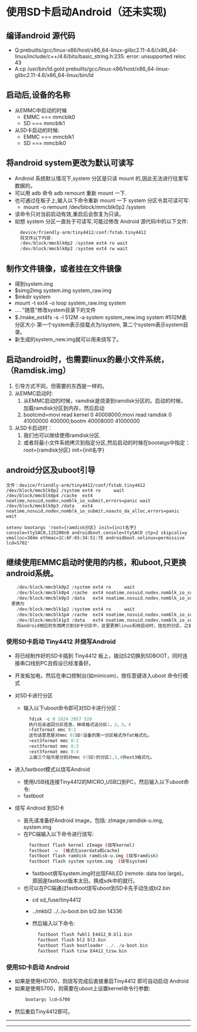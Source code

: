 # 使用SD卡启动Android（**还未实现**)

## 编译android 源代码

* Q:prebuilts/gcc/linux-x86/host/x86_64-linux-glibc2.11-4.6//x86_64-linux/include/c++/4.6/bits/basic_string.h:235: error: unsupported reloc 43
* A:cp /usr/bin/ld.gold prebuilts/gcc/linux-x86/host/x86_64-linux-glibc2.11-4.6/x86_64-linux/bin/ld 

## 启动后,设备的名称

* 从EMMC中启动的时候
  * EMMC === mmcblk0
  * SD   === mmcblk1
* 从SD卡启动的时候:
  * EMMC === mmcblk1
  * SD   === mmcblk0

## 将android system更改为默认可读写

* Android 系统默认情况下,system 分区是只读 mount 的,因此无法进行往里写数据的。
* 可以用 adb 命令 adb remount 重新 mount 一下.
* 也可通过在板子上,输入以下命令重新 mount 一下 system 分区令其可读可写:
  * mount -o remount /dev/block/mmcblk0p2 /system
* 该命令只对当前启动有效,重启后会恢复为只读。
* 如想 system 分区一直处于可读写,可能过修改 Android 源代码中的以下文件:
  ```C
    device/friendly-arm/tiny4412/conf/fstab.tiny4412
    将文件以下内容:
    /dev/block/mmcblk0p2 /system ext4 ro wait
    /dev/block/mmcblk0p2 /system ext4 rw wait
  ```

## 制作文件镜像，或者挂在文件镜像

* 得到system.img
* $simg2img  system.img  system_raw.img
* $mkdir  system
* mount -t ext4 -o loop system_raw.img system
* .... "随意"修改system目录下的文件
* $./make_ext4fs -s -l 512M -a system system_new.img system    #512M表分区大小 第一个system表示挂载点为/system, 第二个system表示system目录。
* 新生成的system_new.img就可以用来烧写了。

## 启动android时，也需要linux的最小文件系统，（Ramdisk.img）

1. 引导方式不同，但需要的东西是一样的。
1. 从EMMC启动时:
    1. 从EMMC启动的时候，ramdisk是烧录到ramdisk分区的。启动的时候，加载ramdisk分区到内存，然后启动
    1. bootcmd=movi read kernel 0 40008000;movi read ramdisk 0 41000000 400000;bootm 40008000 41000000
1. 从SD卡启动时：
    1. 我们也可以继续使用ramdisk分区.
    1. 或者将最小文件系统拷贝到指定分区,然后启动的时候在bootatgs中指定：root={ramdisk分区} init={init名字}

## android分区及uboot引导

  ```text
  文件：device/friendly-arm/tiny4412/conf/fstab.tiny4412
  /dev/block/mmcblk0p2 /system ext4 ro     wait
  /dev/block/mmcblk0p4 /cache  ext4 noatime,nosuid,nodev,nomblk_io_submit,errors=panic wait
  /dev/block/mmcblk0p3 /data   ext4 noatime,nosuid,nodev,nomblk_io_submit,noauto_da_alloc,errors=panic wait

  setenv bootargs 'root={ramdisk分区} init={init名字} console=ttySAC0,115200n8 androidboot.console=ttySAC0 ctp=2 skipcali=y vmalloc=384m ethmac=1C:6F:65:34:51:7E androidboot.selinux=permissive lcd=S702'
  ```

## 继续使用EMMC启动时使用的内核，和uboot,只更换android系统。

  ```C
      /dev/block/mmcblk0p2 /system ext4 ro     wait
      /dev/block/mmcblk0p4 /cache  ext4 noatime,nosuid,nodev,nomblk_io_submit,errors=panic wait
      /dev/block/mmcblk0p3 /data   ext4 noatime,nosuid,nodev,nomblk_io_submit,noauto_da_alloc,errors=panic wait
    更换为
      /dev/block/mmcblk1p2 /system ext4 ro     wait
      /dev/block/mmcblk1p4 /cache  ext4 noatime,nosuid,nodev,nomblk_io_submit,errors=panic wait
      /dev/block/mmcblk1p3 /data   ext4 noatime,nosuid,nodev,nomblk_io_submit,noauto_da_alloc,errors=panic wait
      将android相应的东西拷贝到SD卡分区中，这里更换linux系统启动时，挂在的分区，之前是挂在EMMC的分区。可以更改为挂在SD卡中的分区，这样来启动SD卡中的android的系统。但是内核和最小文件系统使用的和EMMC启动的时候是一样的
  ```

### 使用SD卡启动 Tiny4412 并烧写Android

* 将已经制作好的SD卡插到 Tiny4412 板上，拨动S2切换到SDBOOT，同时连接串口线到PC且假设已经准备好。
* 开发板加电，然后在串口控制台(如minicom)，按任意键进入uboot 命令行模式
* 对SD卡进行分区
  * 输入以下uboot命令即可对SD卡进行分区：
      ```C
        fdisk -c 0 1024 2057 520
        执行后会返回分区信息，继续格式话分区1，2，3，4
        >fatformat mmc 0:1
        这句话意思是对mmc 0(SD)设备的第一分区格式作fat格式化。
        >ext3format mmc 0:2
        >ext3format mmc 0:3
        >ext3format mmc 0:4
        上面三个指令是分别对mmc 0(SD)的分区2,3,4作ext3格式化。
      ```
* 进入fastboot模式以烧写Android
  * 使用USB线连接Tiny4412的MICRO_USB口到PC，然后输入以下uboot命令:
  * fastboot

* 烧写 Android 到SD卡
  * 首先请准备好Android image，包括: zImage,ramdisk-u.img, system.img
  * 在PC端输入以下命令进行烧写:
    ```bash
      fastboot flash kernel zImage (烧写kernel)
      fastboot -w  (格式化userdata和cache)
      fastboot flash ramdisk ramdisk-u.img (烧写ramdisk)
      fastboot flash system system.img  (烧写system)
    ```
    * fastboot焼写system.img时出现FAILED (remote: data too large)，原因是fastboot版本太旧。换成sdk中的就行。
  * 也可以在PC端通过fastboot烧写uboot到SD卡先手动生成bl2.bin
    * cd sd_fuse/tiny4412
    * ../mkbl2 ../../u-boot.bin bl2.bin 14336

    * 然后输入以下命令:
      ```C
        fastboot flash fwbl1 E4412_N.bl1.bin
        fastboot flash bl2 bl2.bin
        fastboot flash bootloader ../../u-boot.bin
        fastboot flash tzsw E4412_tzsw.bin
      ```

### 使用SD卡启动 Android

* 如果是使用HD700，则烧写完成后直接重启Tiny4412 即可自动启动 Android
* 如果是使用S700，则需要在uboot上设置kernel命令行参数:
    ```C
        bootargs lcd=S700
    ```
* 然后重启Tiny4412即可。

**************************************************************************************
**************************************************************************************
